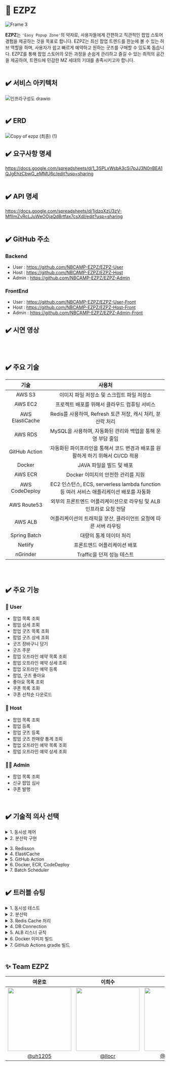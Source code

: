 # 🏬 EZPZ
![Frame 3](https://github.com/user-attachments/assets/9db7d2ef-fa15-402b-a514-5e0ef5e414d7)

**EZPZ**는 `'Easy Popup Zone'`의 약자로, 사용자들에게 간편하고 직관적인 팝업 스토어 경험을 제공하는 것을 목표로 합니다. EZPZ는 최신 팝업 트렌드를 한눈에 볼 수 있는 허브 역할을 하며, 사용자가 쉽고 빠르게 예약하고 원하는 굿즈를 구매할 수 있도록 돕습니다. EZPZ를 통해 팝업 스토어의 모든 과정을 손쉽게 관리하고 즐길 수 있는 최적의 공간을 제공하여, 트렌드에 민감한 MZ 세대의 기대를 충족시키고자 합니다.
</br></br>

## ✔️ 서비스 아키텍처
![인프라구성도 drawio](https://github.com/user-attachments/assets/8f3117ea-06b0-459b-875b-551671996083)
</br></br>

## ✔️ ERD
![Copy of ezpz (최종) (1)](https://github.com/user-attachments/assets/56b9f919-304d-4c42-8641-34949d46fa30)

## ✔️ 요구사항 명세
https://docs.google.com/spreadsheets/d/1_3SPLxWsbA3cSi7pJJ3N0nBEA1QJgEhzCbwG_eMMU6c/edit?usp=sharing
</br></br>


## ✔️ API 명세
https://docs.google.com/spreadsheets/d/1idzqXzU3zV-MfIImZvRcLJuWeOOjaQd8rtfax7csXdI/edit?usp=sharing
</br></br>

## ✔️ GitHub 주소
### Backend
- User : https://github.com/NBCAMP-EZPZ/EZPZ-User
- Host : https://github.com/NBCAMP-EZPZ/EZPZ-Host
- Admin : https://github.com/NBCAMP-EZPZ/EZPZ-Admin

### FrontEnd
- User : https://github.com/NBCAMP-EZPZ/EZPZ-User-Front
- Host : https://github.com/NBCAMP-EZPZ/EZPZ-Host-Front
- Admin : https://github.com/NBCAMP-EZPZ/EZPZ-Admin-Front

## ✔️ 시연 영상

</br></br>

## ✔️ 주요 기술
|기술|사용처|
|:-:|:-:|
|AWS S3|이미지 파일 저장소 및 스크립트 파일 저장소|
|AWS EC2|프로젝트 배포를 위해서 클라우드 컴퓨팅 서비스|
|AWS ElastiCache|Redis를 사용하여, Refresh 토큰 저장, 캐시 처리, 분산락 처리|
|AWS RDS|MySQL을 사용하며, 자동화된 관리와 백업을 통해 운영 부담 줄임|
|GitHub Action|자동화된 파이프라인을 통해서 코드 변경과 배포를 원활하게 하기 위해서 CI/CD 적용|
|Docker|JAVA 파일을 빌드 및 배포|
|AWS ECR|Docker 이미지의 안전한 관리를 지원|
|AWS CodeDeploy|EC2 인스턴스, ECS, serverless lambda function 등 여러 서비스 애플리케이션 배포를 자동화|
|AWS Route53|외부의 프론트엔드 어플리케이션으로 라우팅 및 ALB 인프라로 요청 전달|
|AWS ALB|어플리케이션의 트래픽을 분산, 클라이언트 요청에 따른 서버 라우팅|
|Spring Batch|대량의 통계 데이터 처리|
|Netlify|프론트엔드 어플리케이션 배포|
|nGrinder|Traffic을 던져 성능 테스트|

</br></br>

## ✔️ 주요 기능
### 👤 User
- 팝업 목록 조회
- 팝업 상세 조회
- 팝업 굿즈 목록 조회
- 팝업 굿즈 상세 조회
- 굿즈 장바구니 담기
- 굿즈 주문
- 팝업 오프라인 예약 목록 조회
- 팝업 오프라인 예약 상세 조회
- 팝업 오프라인 예약 등록
- 팝업, 굿즈 좋아요
- 좋아요 목록 조회
- 쿠폰 목록 조회
- 쿠폰 선착순 다운로드

### 🏢 Host
- 팝업 목록 조회
- 팝업 등록
- 팝업 굿즈 등록
- 팝업 굿즈 판매량 통계 조회
- 팝업 오프라인 예약 목록 조회
- 팝업 오프라인 예약 상세 조회

### 🧑‍💻 Admin
- 팝업 목록 조회
- 신규 팝업 심사
- 쿠폰 발행

</br>

## ✔️ 기술적 의사 선택
<details>
  <summary>1. 동시성 제어</summary>
  
  > 도입 배경

  데이터베이스 접근을 필요로 하는 요청(예: 선착순 쿠폰 다운로드)들이 동시에 들어올 때 트랜잭션 단위로 데이터베이스에 접근하게 되는데, 이를 동시적으로 모두 허용해주면 레이스 컨디션이 발생하여 데이터베이스의 일관성과 무결성이 깨지게 됩니다. 이를 방지하기 위해 동시성 제어를 통해 데이터베이스를 보호해야 했습니다.

  > 선택지

  **낙관적 락**은 데이터 충돌이 발생했을 때 이를 해결하기 위한 추가적인 로직(재시도 로직)이 필요하고, 충돌이 자주 발생하는 시스템에서는 이를 해결하기 위한 추가적인 시간이 필요합니다. </br>
  **비관적 락**은 동시 접속자가 많은 환경에서 락 대기 시간으로 인해 성능에 영향을 줄 수 있고, 다수의 트랜잭션이 서로 다른 순서로 여러 데이터에 락을 요청하면 데드락이 발생할 수 있습니다.</br>
  **분산락**은 서버 분산 환경에서도 프로세스들의 원자적 연산이 가능하지만, 락 서비스를 설정하고 관리하는 것이 복잡합니다.

  > 의사결정

  서버 분산 환경에서도 일관성을 유지해야 하기 때문에 분산락을 사용하기로 결정했습니다.

</details>
<details>
  <summary>2. 분산락 구현</summary>
  
  > 도입 배경

  동시성 제어를 하는 방법으로 분산락을 이용하기로 결정했기 때문에 분산락을 구현해야 했습니다.

  > 선택지

  **Zookeeper**는 분산 시스템에서 높은 일관성과 동기화 기능을 제공합니다. 데이터가 디스크에 저장되므로 시스템 장애 시에도 데이터 일관성을 유지할 수 있고, 단순한 락 외에도 분산 환경에서 필요한 다양한 코디네이션 기능을 제공합니다. 하지만 클러스터를 설정하고 관리하는 것이 복잡하고, 네트워크 지연이나 클러스터의 크기에 따라 성능이 저하될 수 있습니다. </br>

**MySQL**은 기존의 데이터베이스 인프라를 활용하여 추가적인 비용 없이 락 기능을 구현할 수 있습니다. SQL 쿼리로 간단히 락을 구현할 수 있으며, 데이터베이스 트랜잭션을 활용하여 락을 처리할 수 있습니다. 하지만 성능이 저하될 수 있으며, 여러 트랜잭션이 동시에 락을 요청할 때 경합이 발생할 수 있습니다. </br>

**Redis**는 인메모리 기반의 데이터 저장소로 매우 빠른 성능을 제공하며, TTL(만료 시간)을 설정하여 자동으로 락을 해제할 수 있습니다. 또한 Redis의 간단한 API를 사용하여 분산락을 쉽게 관리할 수 있습니다. 하지만 Redis 인스턴스가 장애를 겪으면 락 기능에 영향을 줄 수 있으며, 데이터가 손실될 수 있습니다.

  > 의사결정

  락의 성능이 좋고, Redis 라이브러리에서 다양한 분산락 구현체들을 지원하기 때문에 손쉽게 사용이 가능할 뿐만 아니라, 캐시 처리와 토큰 저장 등에도 Redis가 같이 쓰이기 때문에 Redis를 이용하여 분산락을 구현하기로 결정했습니다.</details>
<details>
  <summary>3. Redisson</summary>
  
  > 도입 배경

  분산락을 구현하는 방법으로 Redis을 이용하기로 결정했었습니다. Redis를 이용한 분산락을 구현하기 위해서 구현체를 선택해야 했습니다.
  
> 선택지

  **Jedis**는 Java에서 Redis와 상호작용하기 위한 기본적인 클라이언트 라이브러리입니다. 사용이 간편하고 Redis 명령어와 직접 상호작용할 수 있어 구현이 용이합니다. 하지만 Redis 클러스터와 같은 고급 기능을 사용하려면 추가 설정이 필요할 수 있고, 기본적으로 동기 API를 제공하기 때문에, 비동기 작업은 별도의 라이브러리가 필요할 수 있습니다.</br>

  **Lettuce**은 spring-data-redis의 기본 구현체로, 비동기, 반응형(reactive) 및 클러스터 지원을 제공합니다. 또한 멀티플렉싱을 지원하여 여러 Redis 커넥션을 효율적으로 관리할 수 있습니다. 이를 통해 Jedis에 비해 몇배 이상의 성능과 하드웨어 자원 절약이 가능합니다. 하지만 Spin Lock을 사용하여 반복적으로 락 획득을 시도하기 때문에 레디스에 많은 부하가 발생합니다. 또한 락에 대한 타임아웃이 없어, 락 해제 호출을 하지 못한 경우 Dead Lock을 유발할 수 있습니다.</br>

  **Redisson**는 pub/sub 방식을 사용하여 락을 당장 획득할 수 없으면 대기하고, 락이 획득 가능할 경우 Redis에서 클라이언트로 획득 가능함을 알려줍니다. 또한 락의 lease time 설정이 가능하기 때문에 설정된 lease time이 지난 경우 자동으로 Lock의 소유권을 회수하여 Dead Lock을 방지할 수 있습니다.</br>

  > 의사결정

  Pub/Sub 방식으로 동작해 Lettuce에 비해 Redis에 부하가 덜 가는 Redisson을 사용하기로 결정했습니다.
</details>
<details>
  <summary>4. ElastiCache</summary>
  
  > 도입 배경

  문자열, 해시, 리스트, 세트 등 다양한 데이터 구조를 지원하는 Redis를 사용하여 `RefreshToken, 캐싱 처리, 분산락 처리`를 해야 했습니다  

> 자체 관리 Redis VS ElastiCache

  자체 관리 Redis는 서버 설정, 모니터링, 업그레이드 등을 직접 관리해야 합니다. 이는 많은 시간과 자원을 소모합지만, ElastiCache는 이러한 작업을 자동으로 처리하여 운영 부담을 줄여줍니다. 그리고, 자체 관리 환경에서는 수요에 맞게 수동으로 서버를 추가하고 설정해야 하지만, ElastiCache는 자동 확장 기능을 제공하여, 필요에 따라 자동으로 리소스를 확장하거나 축소할 수 있습니다.

  > 의사결정

이에 따라 오토 스케일링이 가능하고, 운영 부담이 적은 ElastiCache를 선택하게 되었습니다.
</details>
<details>
  <summary>5. GitHub Action</summary>
  
  > 도입 배경

  반복적인 일들을 처리하고 자동화된 파이프라인을 통해서 코드 변경과 배포를 원활하게 하기 위해 CI/CD 를 구현해야 했습니다.

  > Jenkins VS Github Action

  `Jenkins`는 다양한 플러그인을 통해 거의 모든 CI/CD 시나리오를 지원하고, 복잡한 파이프라인 설정 및 사용자 정의가 가능하다는 장점이 있지만, 초기 설정과 유지 보수가 복잡하고 사용자가 직접 서버를 관리해야 한다는 단점이 있습니다.

`GitHub Action`은 GitHub와 깊이 통합되어 있어, GitHub 리포지토리 내에서 바로 CI/CD 파이프라인을 설정하고 관리할 수 있고, 서버 관리가 필요하지 않다는 장점이 있지만, 대규모 파이프라인을 구현하는 데는 제한이 있다는 단점이 있습니다.

  > 의사결정

  저희 팀은 아직 프로젝트가 크지 않기 때문에 대규모 파이프라인을 구현하는 것보다는, GitHub과의 직접적인 통합을 통해 워크플로우를 간소화 하는 것이 좋을 것이라고 판단하여 GitHub Action을 선택하였습니다.
</details>
<details>
  <summary>6. Docker, ECR, CodeDeploy</summary>
  
  > 선택 이유

**Docker**</br>
Docker를 사용하면 응용 프로그램을 서로 다른 환경에서도 일관되게 실행할 수 있고, 개발 환경과 운영 환경 사이의 차이로 인한 문제를 줄일 수 있다는 점에 Docker를 사용한 컨테이너 기반 배포 방식을 사용하기로 결정 하였습니다.

**AWS ECR**</br>
Docker Hub에도 프라이빗한 레포지토리가 있지만 프로젝트의 인프라를 AWS를 이용해서 구축하기 때문에 연계부분의 이점으로 도입하였습니다.
- Docker 이미지의 안전한 관리를 지원
- AWS 인프라와의 긴밀한 통합을 통해 우수한 보안성, 관리 용이성 및 확장성 제공
- IAM을 통한 세분화된 접근 권한 및 보안 관리 가능

**AWS CodeDeploy**</br>
CodeDeploy를 통해 배포 진행 상황 모니터링하고 배포 자동화를 위해 선택하게 되었습니다.
</details>
<details>
  <summary>7. Batch Scheduler</summary>
  
  > 도입 배경

  - 팝업 스토어의 **일별 매출, 그리고 통합 매출**을 매번 계산하는 것이 아닌, 따로 테이블을 만들어 관리하고 업데이트 해야 할 필요성을 느꼈습니다.
  - 팝업 스토어의 **진행 종료일**과, 오프라인 예약의 **진행일**이 지나면 상태를 자동으로 변경시켜 주어야 할 필요성을 느꼈습니다.

  > Batch Scheduler VS Quartz Scheduler

**Batch Scheduler**</br>
`대규모 데이터를 일괄 처리하는 데 최적화`되어 있습니다. 이는 대량의 데이터를 동시에 처리해야 하는 경우 특히 중요하며, 다른 스케줄러들에 비해 안정적이고 효율적인 성능을 제공합니다. 특정 환경에 맞게 커스터마이징이 용이하며, 기존의 시스템이나 다른 도구들과의 통합이 용이합니다. 이는 `기존 워크플로우에 Batch Scheduler를 무리 없이 도입`할 수 있게 해줍니다. </br>
하지만, 확장성 측면에서 한계가 있습니다. 특히 분산 처리나 클러스터링이 필요한 경우에는 추가적인 솔루션이 필요할 수 있으며,  `Spring에 의존`하기 때문에, Spring을 사용하지 않는 프로젝트에서는 사용이 어렵거나 불편할 수 있습니다.

**Quartz Scheduler**</br>
Quartz는 `자바 기반의 강력한 스케줄링 라이브러리`로, 복잡한 스케줄링 작업과 다양한 트리거 옵션을 통해 다양한 시나리오에 맞춤형 스케줄링을 구현할 수 있습니다. Persistent Job Store를 통해 작업 스케줄링을 영구 저장하고, 시스템 재시작 시에도 작업이 유지됩니다. </br>
하지만, `유연성이 높은 만큼 설정이 복잡`할 수 있으며, 특히 복잡한 스케줄링을 구성하려면 러닝 커브가 필요합니다. 또한, 다수의 작업을 메모리에 유지하기 때문에 메모리 사용량이 높아질 수 있으며, 대규모 작업을 처리할 때 시스템 리소스에 부담이 될 수 있습니다.

  > 의사결정

  현재 프로젝트가 Spring 기반의 프로젝트이며, 통계 데이터를 만들고 자동화 작업을 할 때에 서버 간 데이터 공유가 필요하지 않기 때문에 Quartz 까지는 사용할 필요가 없다고 생각하여 **Batch Scheduler**를 통해 통계 작업을 처리하도록 결정하였습니다.
</details>
</br>

## ✔️ 트러블 슈팅
<details>
  <summary>1. 동시성 테스트</summary>
  
  > 문제 발생

  분산락을 적용하기 전, 남은 개수가 100개인 쿠폰을 User 100명이 동시에 다운로드하는 테스트를 진행했습니다. 아직 동시성 제어가 안 되어있기 때문에 남은 개수가 0개도 100개도 아닌 값이 되어야 했지만, 이상하게도 100개가 그대로 남아있었습니다. 즉, 쿠폰이 하나도 안 줄어들었다는 것이며, 이는 모든 요청에 대한 트랜잭션이 전부 다 롤백되어서 update 쿼리가 하나도 안 나갔다는 뜻이었습니다.

```java
@SpringBootTest
public class CouponConcurrencyTest {

    @Autowired
    CouponService couponService;

    @Autowired
    CouponRepository couponRepository;

    @MockBean
    UserCouponRepository userCouponRepository;

    User user = User.createMockUser();

    Coupon coupon;

    int threadCount = 100;

    @BeforeEach
    void setUp() {
        coupon = Coupon.createMockCoupon(threadCount);
        couponRepository.save(coupon);
    }

    @Test
    void 쿠폰_다운로드_동시성_테스트_분산락_미적용() throws InterruptedException {
        // given
        given(userCouponRepository.existsByUserAndCoupon(any(User.class), any(Coupon.class)))
                .willReturn(false);
                
        // when
        ExecutorService executorService = Executors.newFixedThreadPool(threadCount);
        CountDownLatch latch = new CountDownLatch(threadCount);
        for (int i = 0; i < threadCount; i++) {
            executorService.submit(() -> {
                try {
                    couponService.downloadCouponWithoutLock(coupon.getId(), user);
                } finally {
                    latch.countDown();
                }
            });
        }
        latch.await();

        // then
        int remainingCount = couponRepository.findById(coupon.getId()).orElseThrow().getRemainingCount();
        assertThat(remainingCount).isNotZero().isNotEqualTo(threadCount);

        System.out.println("\n[remainingCount]");
        System.out.println("Expected = 0");
        System.out.println("Actual = " + remainingCount);
    }
}
```

  > 발생 원인

디버깅 해보니 `UserCouponResponseDto.of()`에 `null`이 들어가는 것을 확인했습니다. 이는 userCouponRepository가 MockBean인데, userCouponRepository.save의 결과를 따로 지정해주지 않았기 때문이었습니다. 따라서 UserCouponResponseDto에서 `null.getId()`를 하게 되고, 이에 따라 `NullPointerException`이 발생하여 트랜잭션이 롤백되기 때문에 원하던 결과가 나오지 않았던 것이었습니다. 

```java
@Transactional
public UserCouponResponseDto downloadCouponWithoutLock(Long couponId, User user) {
    Coupon coupon = couponRepository.findById(couponId)
            .orElseThrow(() -> new CustomException(COUPON_NOT_FOUND));
    // 이미 다운로드 받은 쿠폰인지 확인
    if (userCouponRepository.existsByUserAndCoupon(user, coupon)) {
        throw new CustomException(ALREADY_DOWNLOADED_COUPON);
    }
    coupon.download();
    UserCoupon userCoupon = userCouponRepository.save(UserCoupon.of(user, coupon));
    return UserCouponResponseDto.of(userCoupon);
}
```

```java
@Getter
public class UserCouponResponseDto {

    private final Long userCouponId;
    private final Long userId;
    private final Long couponId;

    private UserCouponResponseDto(UserCoupon userCoupon) {
        this.userCouponId = userCoupon.getId();
        this.userId = userCoupon.getUser().getId();
        this.couponId = userCoupon.getCoupon().getId();
    }

    public static UserCouponResponseDto of(UserCoupon userCoupon) {
        return new UserCouponResponseDto(userCoupon);
    }
    
}
```
이러한 NPE의 발생 여부를 몰랐던 이유는 스레드 병렬 수행에 쓰인 `CountDownLatch`가 다음 그림과 같이 예외를 먹기 때문이었습니다.


  > 문제 해결

  예외 발생 여부는 `CountDownLatch` 대신 `IntStream`을 사용함으로써 확인할 수 있었습니다. 둘 다 동일한 로직이지만 `CountDownLatch`는 테스트 도중 예외가 발생해도 그대로 수행하는 반면, `IntStream`은 예외가 발생하면 테스트를 중단하고 예외 정보를 출력한다는 차이점이 존재했습니다.

```java
@Test
void 쿠폰_다운로드_동시성_테스트_분산락_미적용() {
    // given
    given(userCouponRepository.existsByUserAndCoupon(any(User.class), any(Coupon.class)))
            .willReturn(false);

    // when
    IntStream.range(0, threadCount).parallel().forEach(i ->
            couponService.downloadCouponWithoutLock(coupon.getId(), user)
    );

    // then
    int remainingCount = couponRepository.findById(coupon.getId()).orElseThrow().getRemainingCount();
    assertThat(remainingCount).isNotZero().isNotEqualTo(threadCount);

    System.out.println("\n[remainingCount]");
    System.out.println("Expected = 0");
    System.out.println("Actual = " + remainingCount);
}
```

그리고 `UserCouponResponseDto.of()`에 `null`이 들어가지 않도록 다음과 같이 객체를 생성하는 로직과 repository에 save하는 로직을 분리해서 문제를 해결했습니다.

```java
@Transactional
public UserCouponResponseDto downloadCouponWithoutLock(Long couponId, User user) {
    Coupon coupon = couponRepository.findById(couponId)
            .orElseThrow(() -> new CustomException(COUPON_NOT_FOUND));
    // 이미 다운로드 받은 쿠폰인지 확인
    if (userCouponRepository.existsByUserAndCoupon(user, coupon)) {
        throw new CustomException(ALREADY_DOWNLOADED_COUPON);
    }
    coupon.download();
    
    UserCoupon userCoupon = UserCoupon.of(user, coupon);
    userCouponRepository.save(userCoupon);
    
    return UserCouponResponseDto.of(userCoupon);
}
```
</details>
<details>
  <summary>2. 분산락</summary>
  
  > 문제 발생

분산락을 적용한 후, 남은 개수가 100개인 쿠폰을 User 100명이 동시에 다운로드하는 테스트를 진행했습니다. 동시성 제어를 했기 때문에 남은 개수가 0개가 되어야 했지만, 이상하게도 조금씩 남아있었습니다. 즉, 분산락을 적용했지만 여전히 동시성 제어가 되지 않았습니다.

```java
@Transactional
public UserCouponResponseDto downloadCoupon(Long couponId, User user) {
    RLock lock = redissonClient.getFairLock("couponDownloadLock_" + couponId); // 요청 들어온 순서대로 처리
    boolean locked = false;
    try {
        locked = lock.tryLock(10, 60, TimeUnit.SECONDS);
        if (locked) {
				    Coupon coupon = couponRepository.findById(couponId)
				            .orElseThrow(() -> new CustomException(COUPON_NOT_FOUND));
				    // 이미 다운로드 받은 쿠폰인지 확인
				    if (userCouponRepository.existsByUserAndCoupon(user, coupon)) {
				        throw new CustomException(ALREADY_DOWNLOADED_COUPON);
				    }
				    coupon.download();
				    
				    UserCoupon userCoupon = UserCoupon.of(user, coupon);
				    userCouponRepository.save(userCoupon);
				    
				    return UserCouponResponseDto.of(userCoupon);
        }
    } catch (InterruptedException e) {
        Thread.currentThread().interrupt();
    } finally {
        if (locked && lock.isHeldByCurrentThread()) {
            lock.unlock(); // 락을 획득했을 때만 해제
        }
    }
    return null;
}@Transactional
public UserCouponResponseDto downloadCoupon(Long couponId, User user) {
    RLock lock = redissonClient.getFairLock("couponDownloadLock_" + couponId); // 요청 들어온 순서대로 처리
    boolean locked = false;
    try {
        locked = lock.tryLock(10, 60, TimeUnit.SECONDS);
        if (locked) {
				    Coupon coupon = couponRepository.findById(couponId)
				            .orElseThrow(() -> new CustomException(COUPON_NOT_FOUND));
				    // 이미 다운로드 받은 쿠폰인지 확인
				    if (userCouponRepository.existsByUserAndCoupon(user, coupon)) {
				        throw new CustomException(ALREADY_DOWNLOADED_COUPON);
				    }
				    coupon.download();
				    
				    UserCoupon userCoupon = UserCoupon.of(user, coupon);
				    userCouponRepository.save(userCoupon);
				    
				    return UserCouponResponseDto.of(userCoupon);
        }
    } catch (InterruptedException e) {
        Thread.currentThread().interrupt();
    } finally {
        if (locked && lock.isHeldByCurrentThread()) {
            lock.unlock(); // 락을 획득했을 때만 해제
        }
    }
    return null;
}
```

> 문제 원인

분산락을 적용한 코드를 보면 메서드에 `@Transactional` 애노테이션이 걸려있습니다. 해당 메서드가 호출되면 트랜잭션이 시작되고, 메서드 실행이 완료되면 트랜잭션이 커밋됩니다. 하지만 내부 코드를 보면 finally 문 안의 `lock.unlock()`을 실행하고 나서 메서드가 종료됩니다. 즉, 락을 해제하고 나서 트랜잭션이 커밋된다는 뜻입니다. 따라서 락이 해제되고 트랜잭션이 커밋되기 전, 이 짧은 찰나에 다른 스레드가 락을 획득한 것이었습니다.

> 문제 해결
해당 문제를 해결하려면 락을 해제하기 전에 트랜잭션을 커밋해야 했습니다. 이를 구현하기 위해 애노테이션 기반의 Spring AOP를 이용한 분산락을 적용했습니다.
```java
@Slf4j
@Aspect
@Component
@RequiredArgsConstructor
public class DistributedLockAspect {

    private static final String REDISSON_LOCK_PREFIX = "LOCK:";

    private final RedissonClient redissonClient;
    private final TransactionForAop transactionForAop;

    @Around("@annotation(com.sparta.ezpzuser.common.lock.DistributedLock)")
    public Object lock(final ProceedingJoinPoint joinPoint) throws Throwable {
        MethodSignature signature = (MethodSignature) joinPoint.getSignature();
        Method method = signature.getMethod();
        DistributedLock distributedLock = method.getAnnotation(DistributedLock.class);

        String key = REDISSON_LOCK_PREFIX +
                CustomSpELParser.getDynamicValue(
                        signature.getParameterNames(),
                        joinPoint.getArgs(),
                        distributedLock.key()
                );

        RLock rLock = redissonClient.getFairLock(key); // 선착순 보장

        try {
            log.info("try lock for key: {}", key);
            boolean available = rLock.tryLock(
                    distributedLock.waitTime(),
                    distributedLock.leaseTime(),
                    distributedLock.timeUnit()
            );
            if (!available) {
                throw new RuntimeException("lock failed for key: " + key);
            }
            // DistributedLock 어노테이션이 선언된 메서드를 별도의 트랜잭션으로 실행
            return transactionForAop.proceed(joinPoint);
        } catch (InterruptedException e) {
            throw new InterruptedException();
        } finally {
            // 반드시 트랜잭션 커밋 이후 락이 해제되도록 처리
            try {
                rLock.unlock();
            } catch (IllegalMonitorStateException e) {
                log.error("Redisson Lock is Already UnLocked");
            }
        }
    }
```
```java
@Component
public class TransactionForAop {

    @Transactional(propagation = Propagation.REQUIRES_NEW)
    public Object proceed(final ProceedingJoinPoint joinPoint) throws Throwable {
        return joinPoint.proceed();
    }

}
```
`@DistributedLock` 애노테이션이 선언된 메서드를 별도의 트랜잭션으로 실행함으로써 락을 해제하기 전에 트랜잭션 커밋을 하도록 구현했습니다. 하지만 다음과 같이 락을 얻는데 실패했습니다.


이는 CouponService 단에 `@Transactional(readonly = true)` 애노테이션을 걸어두었기 때문이었습니다. 분산락을 위한  `DistributedLockAspect`보다 트랜잭션 인터셉터가 먼저 등록되었기 때문에 상위에서 이미 트랜잭션이 시작되어 connection 문제가 발생한 것이었습니다. 따라서 트랜잭션 Propagation을 `REQUIRES_NEW`로 바꿔도 해결이 불가능했습니다. 해당 문제는 상위 `@Transactional`을 제거하거나 `DistributedLockAspect`에 `@Order(1) `애노테이션을 걸어서 빈 등록 순서를 트랜잭션 인터셉터보다 먼저 등록되게 수정함으로써 해결할 수 있었습니다.
</details>
<details>
  <summary>3. Redis Cache 처리</summary>
  
  > 문제 발생

Redis를 사용하여 캐시 처리를 하던 중, `Page`를 캐시할 때 **직렬화, 역직렬화**가 안 되는 오류가 발생

> 발생 원인

Redis를 활용한 캐시 처리를 할 때는, 캐시처리를 적용할 메소드의 반환 class에 **기본 생성자**가 있어야 하는데, **Page 클래스는 기본 생성자가 없기 때문에** 발생한 문제

> 해결 방법
`PageImpl<T>`을 상속 받은 `RestPage<T>` 라는 Wrapper class를 적용

```java
@JsonIgnoreProperties(ignoreUnknown = true, value = {"pageable"})
public class RestPage<T> extends PageImpl<T> {
	
	@JsonCreator(mode = JsonCreator.Mode.PROPERTIES)
	public RestPage(@JsonProperty("content") java.util.List<T> content,
					@JsonProperty("number") int page,
					@JsonProperty("size") int size,
					@JsonProperty("totalElements") long totalElements) {
		
		super(content, PageRequest.of(page, size), totalElements);
	}
	
	public RestPage(Page<T> page) {
		super(page.getContent(), page.getPageable(), page.getTotalElements());
	}
	
	public RestPage(List<T> content, Pageable pageable, Long total) {
		super(content, pageable, total);
	}
}
```
</br>

**기존 코드**
```java
public Page<ReservationResponseDto> findReservations(Pageable pageable, String status, User user) {
		ReservationStatus reservationStatus = ReservationStatus.valueOf(status.toUpperCase());
		Page<Reservation> reservationPage = reservationRepository.findByUserIdAndStatus(user.getId(), reservationStatus, pageable);
		validatePageableWithPage(pageable, reservationPage);
		
		return reservationPage.map(r -> ReservationResponseDto.of(r, r.getSlot()));
	}
```
</br>


**변경된 코드**
```java
	@Cacheable(value = "reservations", key = "#user.id + ':' + #status + ':' + #pageable.pageNumber")
	public RestPage<ReservationResponseDto> findReservations(Pageable pageable, String status, User user) {
		ReservationStatus reservationStatus = ReservationStatus.valueOf(status.toUpperCase());
		Page<Reservation> reservationPage = reservationRepository.findByUserIdAndStatus(user.getId(), reservationStatus, pageable);
		validatePageableWithPage(pageable, reservationPage);
		
		return new RestPage<>(reservationPage.map(r -> ReservationResponseDto.of(r, r.getSlot())));
	}
```
</details>
<details>
  <summary>4. DB Connection</summary>
  
> 문제 발생

RDS의 db.t3.micro 클래스를 이용하여 MySQL을 사용하던 중, 배포 과정에서 DB Connection이 50개를 초과하여 DB와 연결이 안 되는 문제 발생

> 발생 원인

DB의 Connection 관리를 제대로 해주지 않아서 발생한 문제

- 접속 가능한 max_connection 수 50으로 적었던 점
- timeout 을 설정하지 않아, 요청이 없는 connection을 계속 유지시켰던 점

> 문제 해결

- AWS에서 파라미터 그룹을 설정하여, 현재 사용하고 있는 MySQL RDS에 적용
    - connect_timeout : 180초
    - max_connections : 100개

- 데이터베이스에 3분 이상 요청이 없으면 `Connection을 해제`하는 방식을 사용
- 최대 연결할 수 있는 Connection을 `100개`로 증가
</details>
<details>
  <summary>5. ALB 리스너 규칙</summary>

> 문제 발생 

3개의 서버에 대한 요청을 한 개의 로드밸런서를 사용해서 처리하는 중, 
HTTP 요청에 따라 리스너 규칙을 적용하여서 User, Host, Admin 서비스에 맞는 서버로 요청을 라우팅 시키기로 하였다. </br>

프론트 쪽에서 HTTP의 `Host 헤더`를  `OOO.ezpzz.store` 의 형식으로 적용하여 요청을 라우팅하려고 시도하려고 하였으나 계속해서 실패하게 되었다.

> 발생 원인

- 브라우저가 Host 헤더를 클라이언트 코드에서 설정하려고 하는 시도를 차단하면서 발생하는 문제
- 보안상의 이유로 특정 **“unsafe” 헤더**(Host, Content-Length 등)를 클라이언트 측에서 직접 설정하거나 수정하는 것을 허용하지 않는 문제

> 문제 해결

방법을 찾던 중 각 사이트에서 `Referer 헤더` 값을 통해 라우팅을 시키는 방식을 고민하게 되었고,

로드밸런서에서 리스너 규칙을 `Referer 헤더` 값으로 변경하였고, 이를 통해 클라이언트 쪽에서 적절한 서버로 요청을 라우팅할 수 있게됨
</details>
<details>
    <summary>6. Docker 이미지 빌드</summary>

### 문제 1

> 문제 발생

Docker 이미지 빌드는 성공하지만, 실행이 안 되는 문제 발생

> **발생 원인**
> 

루트 폴더가 아닌, Docker 폴더 안에 DockerFile을 생성했기 때문에,
Docker 이미지 빌드 시, 도커 파일의 경로를 지정해주지 않아서 .jar 파일의 경로를 찾지 못해 실행이 되지 못한 것이었다

> 문제 해결

```
docker build . --file docker/Dockerfile --tag image-name:latest
```

이미지 빌드 DockerFile의 경로를 지정해두니 해결되었다

### 문제 2

> 문제 발생

```
WARNING: The requested image's platform (linux/arm64/v8) does not match the detected host platform (linux/amd64/v3) and no specific platform was requested

exec /usr/local/openjdk-17/bin/java: exec format error
```

로컬에서 도커 이미지 빌드는 잘되었지만 AWS EC2 인스턴스에서 docker run 명령어로 컨테이너를 실행할때 위와 같은 에러 발생했다

> 발생 원인

도커 이미지 빌드 시, 현재 빌드 플랫폼인 로컬 환경의 맥북 Apple M1과 EC2 서버의 호환성이 문제로 인한 것이었다.

> 문제 해결

```
docker build . --platform linux/amd64 -f docker/Dockerfile -t image-name:latest
```

로컬에서 빌드한 이미지가 **`linux/arm64/v8`** 이었고, 이를 **`linux/amd64`** 플랫폼 형태의 이미지로 새롭게 빌드하기 위해 위와 같은 명령어를 사용해 EC2 서버와 호환성을 맞춰주니 문제가 해결되었다.
</details>
<details>
  <summary>7. GitHub Actions gradle 빌드</summary>

> 문제 발생

GitHub Action runner에서 CD 자동화 파이프라인을 구축하던 중, .`/gradlew build` 명령어에서 에러가 발생했다

- Task :compileJava 단계에서 `Q클래스` 및 `lombok 애노테이션`을 사용한 메서드들을 못 읽는 에러가 발생했다
- Q클래스, lombok 을 못 읽는 걸로 보아 `annotationProcessor`의 문제라고 생각되어 관련 에러들을 모두 찾아보았지만 해결하지 못했다
- 그 이후로도 `gradle 설정`을 변경해보았지만 해결하지 못 했다
- 결국 프로젝트 및 gradle의 문제는 아니고 **`GitHub Action 환경의 문제`**라고 판단했다

> 발생 원인

문제의 발생 원인은 **GitHub Action, gralde의 캐시** 때문이었다

> 문제 해결

```
# 원본
- name: Build with Gradle Wrapper
  run: ./gradlew build

# 1. Github Cache 지우기
- name: Cache dependencies
  uses: actions/cache@v2
  with: 
    path: ~/.gradle/caches
    key: ${{ runner.os }}-gradle-${{ hashFiles('**/*.gradle*', '**/gradle-wrapper.properties') }}-v2
  
# 2. gradle 관련 캐시 전부 지우기  
- name: Build with Gradle Wrapper
  run: ./gradlew clean build --no-build-cache
- name: Clear Gradle Cache
  run: rm -rf ~/.gradle/caches/

# 캐시 지운 이후
- name: Build with Gradle
  run: ./gradlew clean build --stacktrace
```

- 첫번째 시도로 GitHub Action의 캐시를 삭제
- 두번째 시도로 gradle의 모든 캐시를 삭제

캐시를 삭제한 이후에는 gradle build가 원만하게 수행되었다
</details>
</br>

## ✨ Team EZPZ
|여운호|이희수|이민정|유동현|
|:-:|:-:|:-:|:-:|
|<img src="https://avatars.githubusercontent.com/u/122009132?v=4" height=200 width=200> | <img src="https://avatars.githubusercontent.com/u/114149212?v=4" height=200 width=200> | <img src="https://avatars.githubusercontent.com/u/60657536?v=4" height=200 width=200> | <img src="https://avatars.githubusercontent.com/u/64765991?v=4" height=200 width=200>|
|[@uh1205](https://github.com/uh1205)|[@llocr](https://github.com/llocr)|[@M1ngD0ng](https://github.com/M1ngD0ng)|[@ydh5017](https://github.com/ydh5017)|
